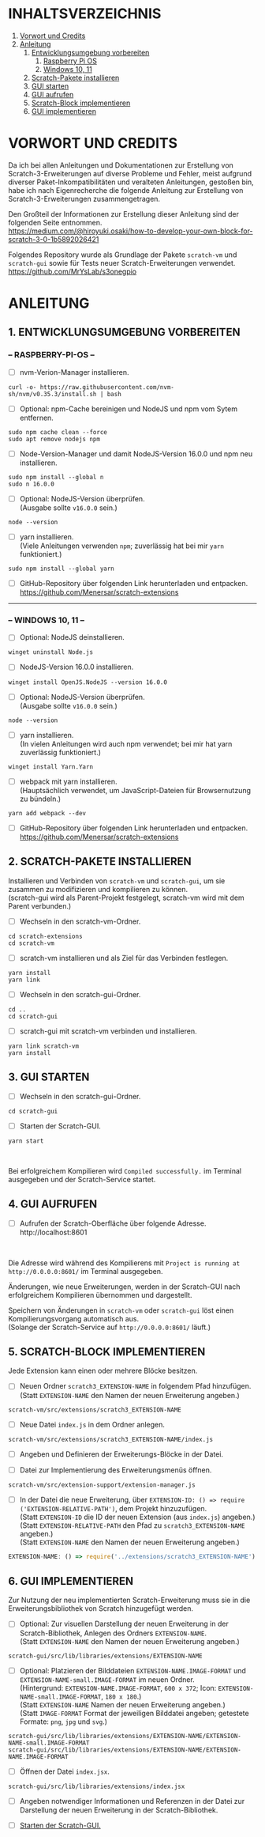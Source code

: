# INHALTSVERZEICHNIS
1. [Vorwort und Credits](#h0)
2. [Anleitung](#h1)
	1. [Entwicklungsumgebung vorbereiten](#h1-1)
		1. [Raspberry Pi OS](#h1-1-1)
		2. [Windows 10, 11](#h1-1-2)
	2. [Scratch-Pakete installieren](#h2)
	3. [GUI starten](#h3)
	4. [GUI aufrufen](#h4)
	5. [Scratch-Block implementieren](#h5)
	6. [GUI implementieren](#h6)

# VORWORT UND CREDITS <a name="h0"></a>

Da ich bei allen Anleitungen und Dokumentationen zur Erstellung von Scratch-3-Erweiterungen auf diverse Probleme und Fehler, meist aufgrund diverser Paket-Inkompatibilitäten und veralteten Anleitungen, gestoßen bin, habe ich nach Eigenrecherche die folgende Anleitung zur Erstellung von Scratch-3-Erweiterungen zusammengetragen.

Den Großteil der Informationen zur Erstellung dieser Anleitung sind der folgenden Seite entnommen. <br />
https://medium.com/@hiroyuki.osaki/how-to-develop-your-own-block-for-scratch-3-0-1b5892026421


Folgendes Repository wurde als Grundlage der Pakete `scratch-vm` und `scratch-gui` sowie für Tests neuer Scratch-Erweiterungen verwendet. <br />
https://github.com/MrYsLab/s3onegpio

# ANLEITUNG <a name="h1"></a>

## 1. ENTWICKLUNGSUMGEBUNG VORBEREITEN <a name="h1-1"></a>

### – RASPBERRY-PI-OS – <a name="h1-1-1"></a>
	
- [ ] nvm-Verion-Manager installieren.	
```console
curl -o- https://raw.githubusercontent.com/nvm-sh/nvm/v0.35.3/install.sh | bash
```

- [ ] Optional: npm-Cache bereinigen und NodeJS und npm vom Sytem entfernen.
```console
sudo npm cache clean --force
sudo apt remove nodejs npm
```

- [ ] Node-Version-Manager und damit NodeJS-Version 16.0.0 und npm neu installieren.
```console
sudo npm install --global n
sudo n 16.0.0
```

- [ ] Optional: NodeJS-Version überprüfen. <br />
(Ausgabe sollte `v16.0.0` sein.)
```console
node --version
```

- [ ] yarn installieren. <br />
(Viele Anleitungen verwenden `npm`; zuverlässig hat bei mir `yarn` funktioniert.)
```console
sudo npm install --global yarn
```

- [ ] GitHub-Repository über folgenden Link herunterladen und entpacken. <br />
https://github.com/Menersar/scratch-extensions

---

### – WINDOWS 10, 11 – <a name="h1-1-2"></a>

- [ ] Optional: NodeJS deinstallieren. <br />
```console
winget uninstall Node.js
```

- [ ] NodeJS-Version 16.0.0 installieren. <br />
```console
winget install OpenJS.NodeJS --version 16.0.0
```

- [ ] Optional: NodeJS-Version überprüfen. <br />
(Ausgabe sollte `v16.0.0` sein.)
```console
node --version
```

- [ ] yarn installieren. <br />
(In vielen Anleitungen wird auch npm verwendet; bei mir hat yarn zuverlässig funktioniert.)
```console
winget install Yarn.Yarn
```

- [ ] webpack mit yarn installieren. <br />
(Hauptsächlich verwendet, um JavaScript-Dateien für Browsernutzung zu bündeln.)
```console
yarn add webpack --dev
```

- [ ] GitHub-Repository über folgenden Link herunterladen und entpacken. <br />
https://github.com/Menersar/scratch-extensions

## 2. SCRATCH-PAKETE INSTALLIEREN <a name="h2"></a>
		
Installieren und Verbinden von `scratch-vm` und `scratch-gui`, um sie zusammen zu modifizieren und kompilieren zu können. <br />
(scratch-gui wird als Parent-Projekt festgelegt, scratch-vm wird mit dem Parent verbunden.)

- [ ] Wechseln in den scratch-vm-Ordner.
```console
cd scratch-extensions
cd scratch-vm
```

- [ ] scratch-vm installieren und als Ziel für das Verbinden festlegen.
```console
yarn install
yarn link
```

- [ ] Wechseln in den scratch-gui-Ordner.
```console
cd ..
cd scratch-gui 
```

- [ ] scratch-gui mit scratch-vm verbinden und installieren.
```console
yarn link scratch-vm 
yarn install
```

## 3. GUI STARTEN <a name="h3"></a>

- [ ] Wechseln in den scratch-gui-Ordner.
```console	
cd scratch-gui
```

- [ ] Starten der Scratch-GUI.
```console
yarn start
```

<br />

Bei erfolgreichem Kompilieren wird `Compiled successfully.` im Terminal ausgegeben und der Scratch-Service startet.

## 4. GUI AUFRUFEN <a name="h4"></a>

- [ ] Aufrufen der Scratch-Oberfläche über folgende Adresse. <br />
http://localhost:8601

<br />

Die Adresse wird während des Kompilierens mit `Project is running at http://0.0.0.0:8601/` im Terminal ausgegeben.

Änderungen, wie neue Erweiterungen, werden in der Scratch-GUI nach erfolgreichem Kompilieren übernommen und dargestellt.

Speichern von Änderungen in `scratch-vm` oder `scratch-gui` löst einen Kompilierungsvorgang automatisch aus. <br />
(Solange der Scratch-Service auf `http://0.0.0.0:8601/` läuft.)

## 5. SCRATCH-BLOCK IMPLEMENTIEREN <a name="h5"></a>
		
Jede Extension kann einen oder mehrere Blöcke besitzen.
	
- [ ] Neuen Ordner `scratch3_EXTENSION-NAME` in folgendem Pfad hinzufügen. <br />
(Statt `EXTENSION-NAME` den Namen der neuen Erweiterung angeben.)
```console
scratch-vm/src/extensions/scratch3_EXTENSION-NAME
```

- [ ] Neue Datei `index.js` in dem Ordner anlegen. <br />
```console
scratch-vm/src/extensions/scratch3_EXTENSION-NAME/index.js
```

- [ ] Angeben und Definieren der Erweiterungs-Blöcke in der Datei.

- [ ] Datei zur Implementierung des Erweiterungsmenüs öffnen.
```console
scratch-vm/src/extension-support/extension-manager.js
```

- [ ] In der Datei die neue Erweiterung, über `EXTENSION-ID: () => require ('EXTENSION-RELATIVE-PATH')`, dem Projekt hinzuzufügen. <br />
(Statt `EXTENSION-ID` die ID der neuen Extension (aus `index.js`) angeben.) <br />
(Statt `EXTENSION-RELATIVE-PATH` den Pfad zu `scratch3_EXTENSION-NAME` angeben.) <br />
(Statt `EXTENSION-NAME` den Namen der neuen Erweiterung angeben.)
```javascript
EXTENSION-NAME: () => require('../extensions/scratch3_EXTENSION-NAME')
```

## 6. GUI IMPLEMENTIEREN <a name="h6"></a>

Zur Nutzung der neu implementierten Scratch-Erweiterung muss sie in die Erweiterungsbibliothek von Scratch hinzugefügt werden. <br />

- [ ] Optional: Zur visuellen Darstellung der neuen Erweiterung in der Scratch-Bibliothek, Anlegen des Ordners `EXTENSION-NAME`. <br />
(Statt `EXTENSION-NAME` den Namen der neuen Erweiterung angeben.) <br />
```console
scratch-gui/src/lib/libraries/extensions/EXTENSION-NAME
```

- [ ] Optional: Platzieren der Bilddateien `EXTENSION-NAME.IMAGE-FORMAT` und `EXTENSION-NAME-small.IMAGE-FORMAT` im neuen Ordner. <br />
(Hintergrund: `EXTENSION-NAME.IMAGE-FORMAT`, `600 x 372`; Icon: `EXTENSION-NAME-small.IMAGE-FORMAT`, `180 x 180`.) <br />
(Statt `EXTENSION-NAME` Namen der neuen Erweiterung angeben.) <br />
(Statt `IMAGE-FORMAT` Format der jeweiligen Bilddatei angeben; getestete Formate: `png`, `jpg` und `svg`.) <br />
```console
scratch-gui/src/lib/libraries/extensions/EXTENSION-NAME/EXTENSION-NAME-small.IMAGE-FORMAT
scratch-gui/src/lib/libraries/extensions/EXTENSION-NAME/EXTENSION-NAME.IMAGE-FORMAT
```

- [ ] Öffnen der Datei `index.jsx`.	
```console
scratch-gui/src/lib/libraries/extensions/index.jsx
```

- [ ] Angeben notwendiger Informationen und Referenzen in der Datei zur Darstellung der neuen Erweiterung in der Scratch-Bibliothek.
	
- [ ] [Starten der Scratch-GUI.](https://github.com/Menersar/scratch-extensions/edit/main/README.md#3-gui-starten)
